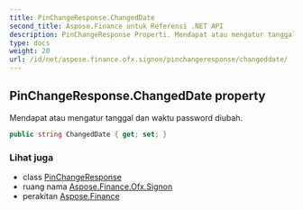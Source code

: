 ```yaml
---
title: PinChangeResponse.ChangedDate
second_title: Aspose.Finance untuk Referensi .NET API
description: PinChangeResponse Properti. Mendapat atau mengatur tanggal dan waktu password diubah.
type: docs
weight: 20
url: /id/net/aspose.finance.ofx.signon/pinchangeresponse/changeddate/
---
```

## PinChangeResponse.ChangedDate property

Mendapat atau mengatur tanggal dan waktu password diubah.

```csharp
public string ChangedDate { get; set; }
```

### Lihat juga

* class [PinChangeResponse](../)
* ruang nama [Aspose.Finance.Ofx.Signon](../../pinchangeresponse/)
* perakitan [Aspose.Finance](../../../)


